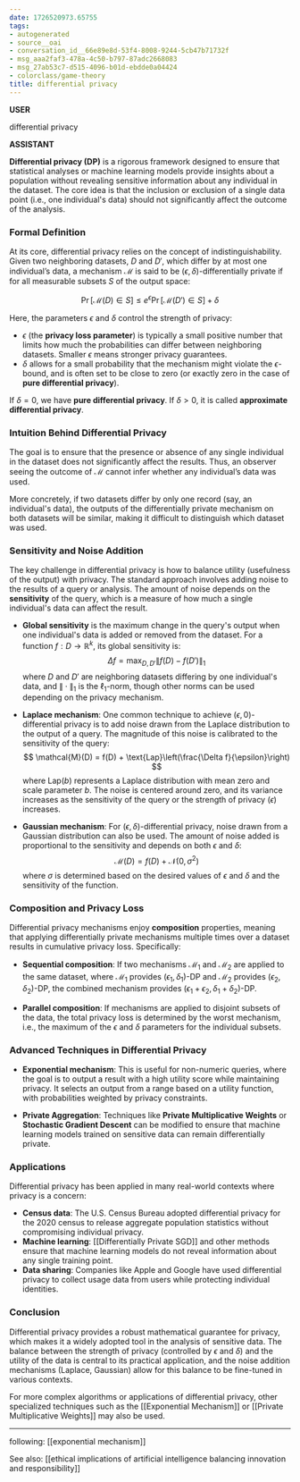 ```yaml
---
date: 1726520973.65755
tags:
- autogenerated
- source__oai
- conversation_id__66e89e8d-53f4-8008-9244-5cb47b71732f
- msg_aaa2faf3-478a-4c50-b797-87adc2668083
- msg_27ab53c7-d515-4096-b01d-ebdde0a04424
- colorclass/game-theory
title: differential privacy
---
```


**USER**

differential privacy


**ASSISTANT**

**Differential privacy (DP)** is a rigorous framework designed to ensure that statistical analyses or machine learning models provide insights about a population without revealing sensitive information about any individual in the dataset. The core idea is that the inclusion or exclusion of a single data point (i.e., one individual's data) should not significantly affect the outcome of the analysis.

### Formal Definition

At its core, differential privacy relies on the concept of indistinguishability. Given two neighboring datasets, $D$ and $D'$, which differ by at most one individual’s data, a mechanism $\mathcal{M}$ is said to be $(\epsilon, \delta)$-differentially private if for all measurable subsets $S$ of the output space:

$$
\Pr[\mathcal{M}(D) \in S] \leq e^{\epsilon} \Pr[\mathcal{M}(D') \in S] + \delta
$$

Here, the parameters $\epsilon$ and $\delta$ control the strength of privacy:
- $\epsilon$ (the **privacy loss parameter**) is typically a small positive number that limits how much the probabilities can differ between neighboring datasets. Smaller $\epsilon$ means stronger privacy guarantees.
- $\delta$ allows for a small probability that the mechanism might violate the $\epsilon$-bound, and is often set to be close to zero (or exactly zero in the case of **pure differential privacy**).

If $\delta = 0$, we have **pure differential privacy**. If $\delta > 0$, it is called **approximate differential privacy**.

### Intuition Behind Differential Privacy

The goal is to ensure that the presence or absence of any single individual in the dataset does not significantly affect the results. Thus, an observer seeing the outcome of $\mathcal{M}$ cannot infer whether any individual’s data was used. 

More concretely, if two datasets differ by only one record (say, an individual's data), the outputs of the differentially private mechanism on both datasets will be similar, making it difficult to distinguish which dataset was used.

### Sensitivity and Noise Addition

The key challenge in differential privacy is how to balance utility (usefulness of the output) with privacy. The standard approach involves adding noise to the results of a query or analysis. The amount of noise depends on the **sensitivity** of the query, which is a measure of how much a single individual's data can affect the result.

- **Global sensitivity** is the maximum change in the query's output when one individual's data is added or removed from the dataset. For a function $f: D \to \mathbb{R}^k$, its global sensitivity is:
  $$
  \Delta f = \max_{D, D'} \| f(D) - f(D') \|_1
  $$
  where $D$ and $D'$ are neighboring datasets differing by one individual's data, and $\| \cdot \|_1$ is the $\ell_1$-norm, though other norms can be used depending on the privacy mechanism.

- **Laplace mechanism**: One common technique to achieve $(\epsilon, 0)$-differential privacy is to add noise drawn from the Laplace distribution to the output of a query. The magnitude of this noise is calibrated to the sensitivity of the query:
  $$
  \mathcal{M}(D) = f(D) + \text{Lap}\left(\frac{\Delta f}{\epsilon}\right)
  $$
  where $\text{Lap}(b)$ represents a Laplace distribution with mean zero and scale parameter $b$. The noise is centered around zero, and its variance increases as the sensitivity of the query or the strength of privacy ($\epsilon$) increases.

- **Gaussian mechanism**: For $(\epsilon, \delta)$-differential privacy, noise drawn from a Gaussian distribution can also be used. The amount of noise added is proportional to the sensitivity and depends on both $\epsilon$ and $\delta$:
  $$
  \mathcal{M}(D) = f(D) + \mathcal{N}(0, \sigma^2)
  $$
  where $\sigma$ is determined based on the desired values of $\epsilon$ and $\delta$ and the sensitivity of the function.

### Composition and Privacy Loss

Differential privacy mechanisms enjoy **composition** properties, meaning that applying differentially private mechanisms multiple times over a dataset results in cumulative privacy loss. Specifically:
- **Sequential composition**: If two mechanisms $\mathcal{M}_1$ and $\mathcal{M}_2$ are applied to the same dataset, where $\mathcal{M}_1$ provides $(\epsilon_1, \delta_1)$-DP and $\mathcal{M}_2$ provides $(\epsilon_2, \delta_2)$-DP, the combined mechanism provides $(\epsilon_1 + \epsilon_2, \delta_1 + \delta_2)$-DP.
  
- **Parallel composition**: If mechanisms are applied to disjoint subsets of the data, the total privacy loss is determined by the worst mechanism, i.e., the maximum of the $\epsilon$ and $\delta$ parameters for the individual subsets.

### Advanced Techniques in Differential Privacy

- **Exponential mechanism**: This is useful for non-numeric queries, where the goal is to output a result with a high utility score while maintaining privacy. It selects an output from a range based on a utility function, with probabilities weighted by privacy constraints.

- **Private Aggregation**: Techniques like **Private Multiplicative Weights** or **Stochastic Gradient Descent** can be modified to ensure that machine learning models trained on sensitive data can remain differentially private.

### Applications

Differential privacy has been applied in many real-world contexts where privacy is a concern:
- **Census data**: The U.S. Census Bureau adopted differential privacy for the 2020 census to release aggregate population statistics without compromising individual privacy.
- **Machine learning**: [[Differentially Private SGD]] and other methods ensure that machine learning models do not reveal information about any single training point.
- **Data sharing**: Companies like Apple and Google have used differential privacy to collect usage data from users while protecting individual identities.

### Conclusion

Differential privacy provides a robust mathematical guarantee for privacy, which makes it a widely adopted tool in the analysis of sensitive data. The balance between the strength of privacy (controlled by $\epsilon$ and $\delta$) and the utility of the data is central to its practical application, and the noise addition mechanisms (Laplace, Gaussian) allow for this balance to be fine-tuned in various contexts. 

For more complex algorithms or applications of differential privacy, other specialized techniques such as the [[Exponential Mechanism]] or [[Private Multiplicative Weights]] may also be used.


---


following: [[exponential mechanism]]

See also: [[ethical implications of artificial intelligence balancing innovation and responsibility]]